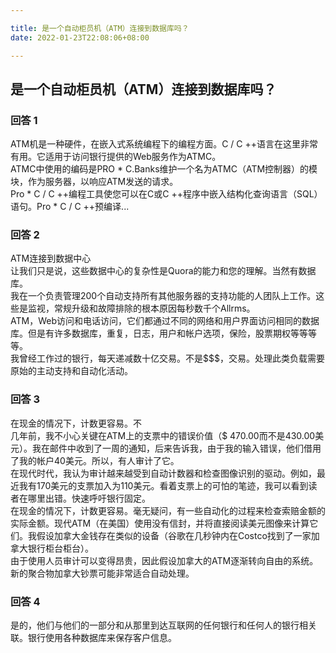 ```yaml
---

title: 是一个自动柜员机（ATM）连接到数据库吗？
date: 2022-01-23T22:08:06+08:00

---
```





## 是一个自动柜员机（ATM）连接到数据库吗？  
### 回答 1
ATM机是一种硬件，在嵌入式系统编程下的编程方面。C / C ++语言在这里非常有用。它适用于访问银行提供的Web服务作为ATMC。  
ATMC中使用的编码是PRO * C.Banks维护一个名为ATMC（ATM控制器）的模块，作为服务器，以响应ATM发送的请求。  
Pro * C / C ++编程工具使您可以在C或C ++程序中嵌入结构化查询语言（SQL）语句。Pro * C / C ++预编译...  
### 回答 2
ATM连接到数据中心  
让我们只是说，这些数据中心的复杂性是Quora的能力和您的理解。当然有数据库。  
我在一个负责管理200个自动支持所有其他服务器的支持功能的人团队上工作。这些是监视，常规升级和故障排除的根本原因每秒数千个Allrms。  
ATM，Web访问和电话访问，它们都通过不同的网络和用户界面访问相同的数据库。但是有许多数据库，重复，日志，用户和帐户选项，保险，股票期权等等等等。  
我曾经工作过的银行，每天递减数十亿交易。不是$$$，交易。处理此类负载需要原始的主动支持和自动化活动。  
### 回答 3
在现金的情况下，计数更容易。不  
几年前，我不小心关键在ATM上的支票中的错误价值（$ 470.00而不是430.00美元）。我在邮件中收到了一周的通知，后来告诉我，由于我的输入错误，他们借用了我的帐户40美元。所以，有人审计了它。  
在现代时代，我认为审计越来越受到自动计数器和检查图像识别的驱动。例如，最近我有170美元的支票加入为110美元。看着支票上的可怕的笔迹，我可以看到读者在哪里出错。快速呼吁银行固定。  
在现金的情况下，计数更容易。毫无疑问，有一些自动化的过程来检查索赔金额的实际金额。现代ATM（在美国）使用没有信封，并将直接阅读美元图像来计算它们。我假设加拿大金钱存在类似的设备（谷歌在几秒钟内在Costco找到了一家加拿大银行柜台柜台）。  
由于使用人员审计可以变得昂贵，因此假设加拿大的ATM逐渐转向自由的系统。新的聚合物加拿大钞票可能非常适合自动处理。  
### 回答 4
是的，他们与他们的一部分和从那里到达互联网的任何银行和任何人的银行相关联。银行使用各种数据库来保存客户信息。  
